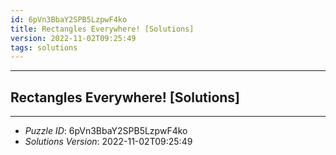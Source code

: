 ```yaml
---
id: 6pVn3BbaY2SPB5LzpwF4ko
title: Rectangles Everywhere! [Solutions]
version: 2022-11-02T09:25:49
tags: solutions
---
```


--------------------------------------------------------------------------------------------

## Rectangles Everywhere! [Solutions]

--------------------------------------------------------------------------------------------

* _Puzzle ID_: 6pVn3BbaY2SPB5LzpwF4ko
* _Solutions Version_: 2022-11-02T09:25:49
